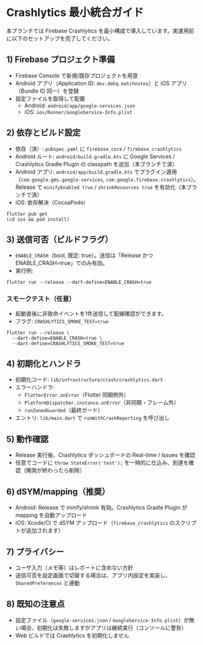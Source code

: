 # Crashlytics 最小統合ガイド

本ブランチでは Firebase Crashlytics を最小構成で導入しています。実運用前に以下のセットアップを完了してください。

## 1) Firebase プロジェクト準備
- Firebase Console で新規/既存プロジェクトを用意
- Android アプリ（Application ID: `dev.dohq.matchnotes`）と iOS アプリ（Bundle ID 同一）を登録
- 設定ファイルを取得して配置
  - Android: `android/app/google-services.json`
  - iOS: `ios/Runner/GoogleService-Info.plist`

## 2) 依存とビルド設定
- 依存（済）: `pubspec.yaml` に `firebase_core` / `firebase_crashlytics`
- Android ルート: `android/build.gradle.kts` に Google Services / Crashlytics Gradle Plugin の classpath を追加（本ブランチで済）
- Android アプリ: `android/app/build.gradle.kts` でプラグイン適用（`com.google.gms.google-services`, `com.google.firebase.crashlytics`）。Release で `minifyEnabled true` / `shrinkResources true` を有効化（本ブランチで済）
- iOS: 依存解決（CocoaPods）

```
flutter pub get
(cd ios && pod install)
```

## 3) 送信可否（ビルドフラグ）
- `ENABLE_CRASH`（bool, 既定: true）。送信は「Release かつ ENABLE_CRASH=true」でのみ有効。
- 実行例:

```
flutter run --release --dart-define=ENABLE_CRASH=true
```

### スモークテスト（任意）
- 起動直後に非致命イベントを1件送信して配線確認ができます。
- フラグ: `CRASHLYTICS_SMOKE_TEST=true`

```
flutter run --release \
  --dart-define=ENABLE_CRASH=true \
  --dart-define=CRASHLYTICS_SMOKE_TEST=true
```

## 4) 初期化とハンドラ
- 初期化コード: `lib/infrastructure/crash/crashlytics.dart`
- エラーハンドラ:
  - `FlutterError.onError`（Flutter 同期例外）
  - `PlatformDispatcher.instance.onError`（非同期・フレーム外）
  - `runZonedGuarded`（最終ガード）
- エントリ: `lib/main.dart` で `runWithCrashReporting` を呼び出し

## 5) 動作確認
- Release 実行後、Crashlytics ダッシュボードの Real-time / Issues を確認
- 任意でコードに `throw StateError('test');` を一時的に仕込み、到達を確認（開発が終わったら削除）

## 6) dSYM/mapping（推奨）
- Android: Release で minify/shrink 有効。Crashlytics Gradle Plugin が mapping を自動アップロード
- iOS: Xcode/CI で dSYM アップロード（`firebase_crashlytics` のスクリプトが追加されます）

## 7) プライバシー
- ユーザ入力（メモ等）はレポートに含めない方針
- 送信可否を設定画面で切替する場合は、アプリ内設定を実装し、`SharedPreferences` と連動

## 8) 既知の注意点
- 設定ファイル（`google-services.json` / `GoogleService-Info.plist`）が無い場合、初期化は失敗しますがアプリは継続実行（コンソールに警告）
- Web ビルドでは Crashlytics を初期化しません

